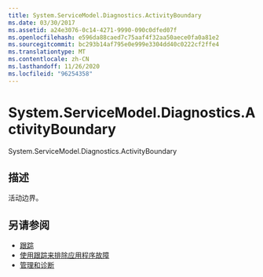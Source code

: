 ```yaml
---
title: System.ServiceModel.Diagnostics.ActivityBoundary
ms.date: 03/30/2017
ms.assetid: a24e3076-0c14-4271-9990-090c0dfed07f
ms.openlocfilehash: e596da88caed7c75aaf4f32aa50aece0fa0a81e2
ms.sourcegitcommit: bc293b14af795e0e999e3304dd40c0222cf2ffe4
ms.translationtype: MT
ms.contentlocale: zh-CN
ms.lasthandoff: 11/26/2020
ms.locfileid: "96254358"
---
```

# <a name="systemservicemodeldiagnosticsactivityboundary"></a>System.ServiceModel.Diagnostics.ActivityBoundary

System.ServiceModel.Diagnostics.ActivityBoundary  
  
## <a name="description"></a>描述  

 活动边界。  
  
## <a name="see-also"></a>另请参阅

- [跟踪](index.md)
- [使用跟踪来排除应用程序故障](using-tracing-to-troubleshoot-your-application.md)
- [管理和诊断](../index.md)
